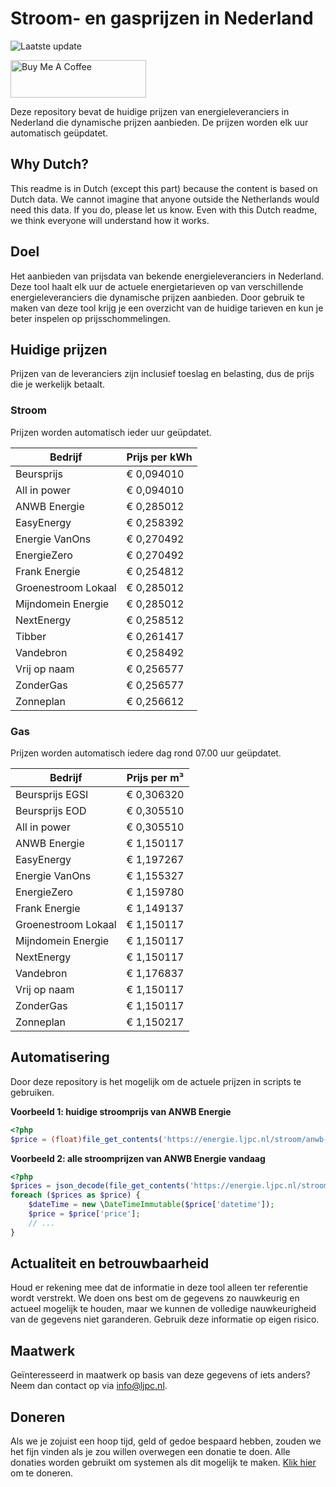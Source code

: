 # Stroom- en gasprijzen in Nederland

![Laatste update](https://img.shields.io/badge/laatste%20update-2025--09--02%2005%3A00%20CET-brightgreen)

<a href="https://www.buymeacoffee.com/Lars-" target="_blank"><img src="https://cdn.buymeacoffee.com/buttons/v2/default-orange.png" alt="Buy Me A Coffee" height="60" style="height: 60px !important;width: 217px !important;" ></a>

Deze repository bevat de huidige prijzen van energieleveranciers in Nederland die dynamische prijzen aanbieden. De prijzen worden elk uur automatisch geüpdatet.

## Why Dutch?

This readme is in Dutch (except this part) because the content is based on Dutch data. We cannot imagine that anyone outside the Netherlands would need this data. If you do, please let us know. Even with this Dutch readme, we think
everyone will understand how it works.

## Doel

Het aanbieden van prijsdata van bekende energieleveranciers in Nederland. Deze tool haalt elk uur de actuele energietarieven op van verschillende energieleveranciers die dynamische prijzen aanbieden. Door gebruik te maken van deze tool
krijg je een overzicht van de huidige tarieven en kun je beter inspelen op prijsschommelingen.

## Huidige prijzen

Prijzen van de leveranciers zijn inclusief toeslag en belasting, dus de prijs die je werkelijk betaalt.

### Stroom

Prijzen worden automatisch ieder uur geüpdatet.

 Bedrijf | Prijs per kWh 
---------|---------------
Beursprijs | € 0,094010
All in power | € 0,094010
ANWB Energie | € 0,285012
EasyEnergy | € 0,258392
Energie VanOns | € 0,270492
EnergieZero | € 0,270492
Frank Energie | € 0,254812
Groenestroom Lokaal | € 0,285012
Mijndomein Energie | € 0,285012
NextEnergy | € 0,258512
Tibber | € 0,261417
Vandebron | € 0,258492
Vrij op naam | € 0,256577
ZonderGas | € 0,256577
Zonneplan | € 0,256612


### Gas

Prijzen worden automatisch iedere dag rond 07.00 uur geüpdatet.

 Bedrijf | Prijs per m³ 
---------|--------------
Beursprijs EGSI | € 0,306320
Beursprijs EOD | € 0,305510
All in power | € 0,305510
ANWB Energie | € 1,150117
EasyEnergy | € 1,197267
Energie VanOns | € 1,155327
EnergieZero | € 1,159780
Frank Energie | € 1,149137
Groenestroom Lokaal | € 1,150117
Mijndomein Energie | € 1,150117
NextEnergy | € 1,150117
Vandebron | € 1,176837
Vrij op naam | € 1,150117
ZonderGas | € 1,150117
Zonneplan | € 1,150217


## Automatisering

Door deze repository is het mogelijk om de actuele prijzen in scripts te gebruiken.

**Voorbeeld 1: huidige stroomprijs van ANWB Energie**

```php
<?php
$price = (float)file_get_contents('https://energie.ljpc.nl/stroom/anwb-energie-nu.txt');

```

**Voorbeeld 2: alle stroomprijzen van ANWB Energie vandaag**

```php
<?php
$prices = json_decode(file_get_contents('https://energie.ljpc.nl/stroom/all-in-power-vandaag.json'),true);
foreach ($prices as $price) {
    $dateTime = new \DateTimeImmutable($price['datetime']);
    $price = $price['price'];
    // ...
}
```

## Actualiteit en betrouwbaarheid

Houd er rekening mee dat de informatie in deze tool alleen ter referentie wordt verstrekt. We doen ons best om de gegevens zo nauwkeurig en actueel mogelijk te houden, maar we kunnen de volledige nauwkeurigheid van de gegevens niet
garanderen. Gebruik deze informatie op eigen risico.

## Maatwerk

Geïnteresseerd in maatwerk op basis van deze gegevens of iets anders? Neem dan contact op
via [info@ljpc.nl](mailto:info@ljpc.nl?subject=Energie%20prijzen).

## Doneren

Als we je zojuist een hoop tijd, geld of gedoe bespaard hebben, zouden we het fijn vinden als je zou willen overwegen een
donatie te doen. Alle donaties worden gebruikt om systemen als dit mogelijk te
maken. [Klik hier](https://www.buymeacoffee.com/Lars-) om te doneren.
